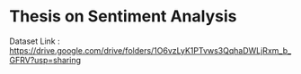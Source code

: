 
# Thesis on Sentiment Analysis

Dataset Link : https://drive.google.com/drive/folders/1O6vzLyK1PTvws3QqhaDWLjRxm_b_GFRV?usp=sharing



